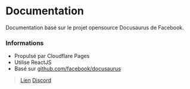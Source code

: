 # Documentation
Documentation basé sur le projet opensource Docusaurus de Facebook.

### Informations
- Propulsé par Cloudflare Pages
- Utilise ReactJS
- Basé sur [github.com/facebook/docusaurus](https://github.com/facebook/docusaurus)

> [Lien](https://docs.exohost.fr)
> [Discord](https://discord.exohost.fr)
